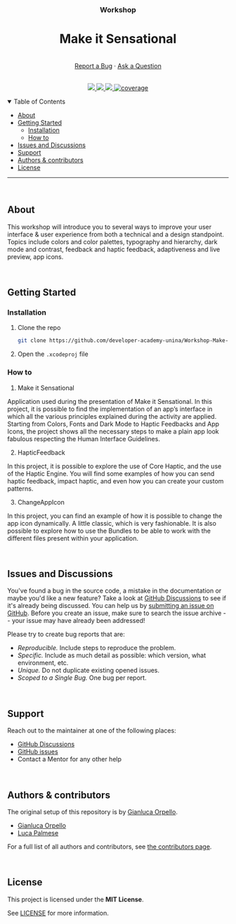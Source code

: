 <div align="center">
  <h3>Workshop</h3>
  <h1>Make it Sensational</h1>
  <br />
  <a href="https://github.com/developer-academy-unina/Workshop-Make-it-Sensational/issues/new?assignees=&labels=bug&template=01_BUG_REPORT.md&title=bug%3A+">Report a Bug</a>
  ·
  <a href="https://github.com/developer-academy-unina/Workshop-Make-it-Sensational/discussions">Ask a Question</a>
  
</div>
  <br />
<p align="center">
  <a href="#" alt="Version">
    <img src="https://img.shields.io/static/v1?label=Version&message=2.0.0&color=brightgreen" />
  </a>
  <a href="#" alt="XCode Version">
    <img src="https://img.shields.io/static/v1?label=XCode%20Version&message=14.0&color=brightgreen&logo=xcode" />
  </a>        
  <a href="#" alt="Swift Version">
    <img src="https://img.shields.io/static/v1?label=Swift%20Version&message=5.0&color=brightgreen&logo=swift" />
  </a>
  <a href="#" alt="Framework used">
    <img src="https://img.shields.io/static/v1?label=Framework%20used&message=SwiftUI&color=brightgreen&logo=swift"
            alt="coverage">
  </a>          
</p>

<details open="open">
<summary>Table of Contents</summary>

- [About](#about)
- [Getting Started](#getting-started)
  - [Installation](#installation)
  - [How to](#how-to)
- [Issues and Discussions](#issues-and-discussions)
- [Support](#support)
- [Authors & contributors](#authors--contributors)
- [License](#license)

</details>

---
<br />

## About

This workshop will introduce you to several ways to improve your user interface & user experience from both a technical and a design standpoint. Topics include colors and color palettes, typography and hierarchy, dark mode and contrast, feedback and haptic feedback, adaptiveness and live preview, app icons. 

<br />

## Getting Started

### Installation

1. Clone the repo

   ```sh
   git clone https://github.com/developer-academy-unina/Workshop-Make-it-Sensational
   ```

2. Open the ```.xcodeproj``` file

### How to

1. Make it Sensational

Application used during the presentation of Make it Sensational. In this project, it is possible to find the implementation of an app’s interface in which all the various principles explained during the activity are applied. Starting from Colors, Fonts and Dark Mode to Haptic Feedbacks and App Icons, the project shows all the necessary steps to make a plain app look fabulous respecting the Human Interface Guidelines.

2. HapticFeedback

In this project, it is possible to explore the use of Core Haptic, and the use of the Haptic Engine.
You will find some examples of how you can send haptic feedback, impact haptic, and even how you can create your custom patterns.

3. ChangeAppIcon

In this project, you can find an example of how it is possible to change the app icon dynamically. A little classic, which is very fashionable. It is also possible to explore how to use the Bundles to be able to work with the different files present within your application.

<br />

## Issues and Discussions

You've found a bug in the source code, a mistake in the documentation or maybe you'd like a new feature? Take a look at [GitHub Discussions](https://github.com/developer-academy-unina/Workshop-Make-it-Sensational/discussions) to see if it's already being discussed. You can help us by [submitting an issue on GitHub](https://github.com/developer-academy-unina/Workshop-Make-it-Sensational/issues). Before you create an issue, make sure to search the issue archive -- your issue may have already been addressed!

Please try to create bug reports that are:

- _Reproducible._ Include steps to reproduce the problem.
- _Specific._ Include as much detail as possible: which version, what environment, etc.
- _Unique._ Do not duplicate existing opened issues.
- _Scoped to a Single Bug._ One bug per report.

<br />

## Support

Reach out to the maintainer at one of the following places:

- [GitHub Discussions](https://github.com/developer-academy-unina/Workshop-Make-it-Sensational/discussions)
- [GitHub issues](https://github.com/developer-academy-unina/Workshop-Make-it-Sensational/issues/new?assignees=&labels=question&template=04_SUPPORT_QUESTION.md&title=support%3A+)
- Contact a Mentor for any other help

<br />

## Authors & contributors

The original setup of this repository is by [Gianluca Orpello](https://github.com/gorpello).

* [Gianluca Orpello](https://github.com/gorpello)
* [Luca Palmese](https://github.com/pal-luke)

For a full list of all authors and contributors, see [the contributors page](https://github.com/developer-academy-unina/Workshop-Make-it-Sensational/contributors).

<br />

## License

This project is licensed under the **MIT License**.

See [LICENSE](LICENSE) for more information.